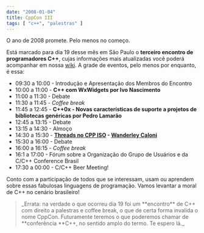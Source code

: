 ```yaml
---
date: "2008-01-04"
title: CppCon III
tags: [ "c++", "palestras" ]
---
```


O ano de 2008 promete. Pelo menos no começo.

Está marcado para dia 19 desse mês em São Paulo o **terceiro encontro de programadores C++**, cujas informações mais atualizadas você poderá acompanhar em nossa [wiki](http://www.cbrasil.org/wiki/index.php?title=Grade_de_Palestras#3.C2.BA_Sampa_C.2FC.2B.2B_Users_Groups_-_Meeting). A grade de eventos, pelo menos por enquanto, é essa:

  * 09:30 a 10:00 - Introdução e Apresentação dos Membros do Encontro
  * 10:00 a 11:00 - **C++  com WxWidgets por  Ivo Nascimento**
  * 11:00 a 11:30 - Debate
  * 11:30 a 11:45 - _Coffee break_
  * 11:45 a 12:45 - **C++0x - Novas características de suporte a projetos de bibliotecas genéricas por Pedro Lamarão**
  * 12:45 a 13:15 - Debate
  * 13:15 a 14:30 - Almoço
  * 14:30 a 15:30 - **[Threads no CPP ISO](http://www.cbrasil.org/wiki/index.php?title=Threads_no_CPP_ISO) - [Wanderley Caloni](http://www.cbrasil.org/wiki/index.php?title=Wanderley_Caloni)**
  * 15:30 a 16:00 - Debate
  * 16:00 a 16:15 - _Coffee break_
  * 16:1 a 17:00 - Fórum sobre a Organização do Grupo de Usuários e da C/C++ Conference Brasil
  * 17:30 a 00:00 - C/C++ Beer Meeting!

Conto com a participação de todos que se interessam, usam ou aprendem sobre essas fabulosas linguagens de programação. Vamos levantar a moral de C++ no cenário brasileiro!


<blockquote>_Errata: na verdade o que ocorreu dia 19 foi um **encontro** de C++ com direito a palestras e coffee break, o que de certa forma invalida o nome CppCon. Futuramente teremos o que poderemos chamar de **conferência **C++, no sentido amplo do termo. Te espero lá._</blockquote>



